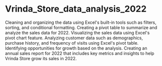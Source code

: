 # Vrinda_Store_data_analysis_2022
Cleaning and organizing the data using Excel's built-in tools such as filters, sorting, and conditional formatting.
Creating a pivot table to summarize and analyze the sales data for 2022.
Visualizing the sales data using Excel's pivot chart feature.
Analyzing customer data such as demographics, purchase history, and frequency of visits using Excel's pivot table.
Identifying opportunities for growth based on the analysis.
Creating an annual sales report for 2022 that includes key metrics and insights to help Vrinda Store grow its sales in 2022.
